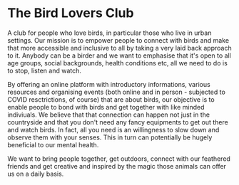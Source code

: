 # The Bird Lovers Club

A club for people who love birds, in particular those who live in urban settings. Our mission is to empower people to connect with birds and make that more accessible and inclusive to all by taking a very laid back approach to it. 
Anybody can be a birder and we want to emphasise that it's open to all age groups, social backgrounds, health conditions etc, all we need to do is to stop, listen and watch.

By offering an online platform with introductory informations, various resources and organising events (both online and in person - subjected to COVID resctrictions, of course) that are about birds, our objective is to enable people to bond with birds and get together with like minded indiviuals. We believe that that connection can happen not just in the countryside and that you don't need any fancy equipments to get out there and watch birds. In fact, all you need is an willingness to slow down and observe them with your senses. This in turn can potentially be hugely beneficial to our mental health. 

We want to bring people together, get outdoors, connect with our feathered friends and get creative and inspired by the magic those animals can offer us on a daily basis.
